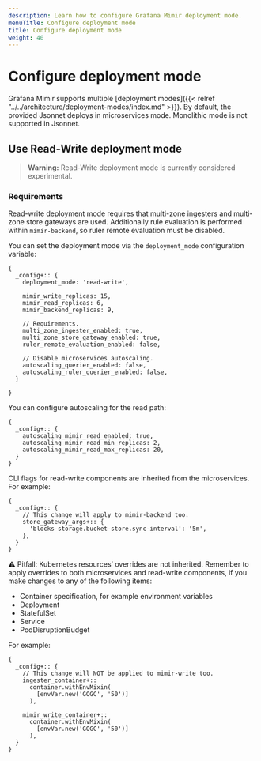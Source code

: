 ```yaml
---
description: Learn how to configure Grafana Mimir deployment mode.
menuTitle: Configure deployment mode
title: Configure deployment mode
weight: 40
---
```


# Configure deployment mode

Grafana Mimir supports multiple [deployment modes]({{< relref "../../architecture/deployment-modes/index.md" >}}). By default, the provided Jsonnet deploys in microservices mode. Monolithic mode is not supported in Jsonnet.

## Use Read-Write deployment mode

> **Warning:**
> Read-Write deployment mode is currently considered experimental.

### Requirements

Read-write deployment mode requires that multi-zone ingesters and multi-zone store gateways are used. Additionally rule evaluation is performed within `mimir-backend`, so ruler remote evaluation must be disabled.

You can set the deployment mode via the `deployment_mode` configuration variable:

```jsonnet
{
  _config+:: {
    deployment_mode: 'read-write',

    mimir_write_replicas: 15,
    mimir_read_replicas: 6,
    mimir_backend_replicas: 9,

    // Requirements.
    multi_zone_ingester_enabled: true,
    multi_zone_store_gateway_enabled: true,
    ruler_remote_evaluation_enabled: false,

    // Disable microservices autoscaling.
    autoscaling_querier_enabled: false,
    autoscaling_ruler_querier_enabled: false,
  }

}
```

You can configure autoscaling for the read path:

```jsonnet
{
  _config+:: {
    autoscaling_mimir_read_enabled: true,
    autoscaling_mimir_read_min_replicas: 2,
    autoscaling_mimir_read_max_replicas: 20,
  }
}
```

CLI flags for read-write components are inherited from the microservices. For example:

```jsonnet
{
  _config+:: {
    // This change will apply to mimir-backend too.
    store_gateway_args+:: {
      'blocks-storage.bucket-store.sync-interval': '5m',
    },
  }
}
```

⚠️ Pitfall: Kubernetes resources’ overrides are not inherited. Remember to apply overrides to both microservices and read-write components, if you make changes to any of the following items:

- Container specification, for example environment variables
- Deployment
- StatefulSet
- Service
- PodDisruptionBudget

For example:

```jsonnet
{
  _config+:: {
    // This change will NOT be applied to mimir-write too.
    ingester_container+::
      container.withEnvMixin(
        [envVar.new('GOGC', '50')]
      ),

    mimir_write_container+::
      container.withEnvMixin(
        [envVar.new('GOGC', '50')]
      ),
  }
}
```
